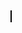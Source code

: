 <canvas id="scene" width="800" height="500" style="border:1px solid #000;"></canvas>

<script>
const canvas = document.getElementById("scene");
const ctx = canvas.getContext("2d");

let sunX = 650;  // ตำแหน่งเริ่มต้นของพระอาทิตย์
let sunY = 100;
let sunR = 50;
let dx = 6;      // ความเร็ว (px ต่อเฟรม)

function drawScene() {
 
  // 1. ท้องฟ้า
  const sky = ctx.createLinearGradient(0, 0, 0, 300);
  sky.addColorStop(0, "#87CEEB");
  sky.addColorStop(1, "#ffffff");
  ctx.fillStyle = sky;
  ctx.fillRect(0, 0, 800, 500);

  // 2. ภูเขา
  ctx.beginPath();
  ctx.moveTo(0, 300);
  ctx.lineTo(150, 150);
  ctx.lineTo(300, 300);
  ctx.closePath();
  ctx.fillStyle = "#556B2F";
  ctx.fill();

  ctx.beginPath();
  ctx.moveTo(200, 300);
  ctx.lineTo(400, 100);
  ctx.lineTo(600, 300);
  ctx.closePath();
  ctx.fillStyle = "#6B8E23";
  ctx.fill();

  ctx.beginPath();
  ctx.moveTo(500, 300);
  ctx.lineTo(700, 180);
  ctx.lineTo(800, 300);
  ctx.closePath();
  ctx.fillStyle = "#2E8B57";
  ctx.fill();

  // 3. พระอาทิตย์ (เคลื่อนไหว)
  ctx.beginPath();
  ctx.arc(sunX, sunY, sunR, 0, Math.PI * 2);
  ctx.fillStyle = "red";
  ctx.fill();

  // 4. ท้องนา
  ctx.fillStyle = "#FFD700";
  ctx.fillRect(0, 300, 800, 200);

  // 5. ต้นไม้
  ctx.fillStyle = "#8B4513";
  ctx.fillRect(100, 260, 20, 60);
  ctx.beginPath();
  ctx.arc(110, 250, 30, 0, Math.PI * 2);
  ctx.fillStyle = "green";
  ctx.fill();

  ctx.fillStyle = "#8B4513";
  ctx.fillRect(200, 270, 20, 50);
  ctx.beginPath();
  ctx.arc(210, 260, 25, 0, Math.PI * 2);
  ctx.fillStyle = "green";
  ctx.fill();

  // 6. บ้าน
  ctx.fillStyle = "#DEB887";
  ctx.fillRect(600, 280, 100, 80);
  ctx.beginPath();
  ctx.moveTo(600, 280);
  ctx.lineTo(650, 230);
  ctx.lineTo(700, 280);
  ctx.closePath();
  ctx.fillStyle = "#A0522D";
  ctx.fill();
  ctx.fillStyle = "#654321";
  ctx.fillRect(640, 320, 20, 40);

  // 7. แม่น้ำ
  const river = ctx.createLinearGradient(0, 300, 0, 500);
  river.addColorStop(0, "#1E90FF");
  river.addColorStop(1, "#0000CD");
  ctx.fillStyle = river;
  ctx.beginPath();
  ctx.moveTo(0, 400);
  ctx.bezierCurveTo(200, 380, 400, 450, 800, 420);
  ctx.lineTo(800, 500);
  ctx.lineTo(0, 500);
  ctx.closePath();
  ctx.fill();

  // อัปเดตตำแหน่งพระอาทิตย์
  sunX += dx;
  if (sunX + sunR > canvas.width || sunX - sunR < 50) {
    dx = -dx; // เด้งกลับ
  }

  requestAnimationFrame(drawScene);
}

// เริ่มการวาด
drawScene();
</script>
